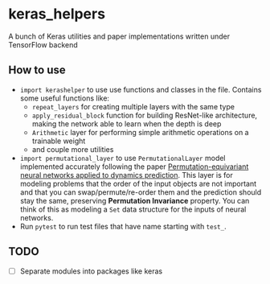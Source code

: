 # keras_helpers
A bunch of Keras utilities and paper implementations written under TensorFlow backend

## How to use
- `import kerashelper` to use use functions and classes in the file. Contains some useful functions like:
  - `repeat_layers` for creating multiple layers with the same type
  - `apply_residual_block` function for building ResNet-like architecture, making the network able to learn when the depth is deep
  - `Arithmetic` layer for performing simple arithmetic operations on a trainable weight
  - and couple more utilities
- `import permutational_layer` to use `PermutationalLayer` model implemented accurately following the paper [Permutation-equivariant neural networks applied to dynamics prediction](https://arxiv.org/pdf/1612.04530.pdf).
  This layer is for modeling problems that the order of the input objects are not important and that you can swap/permute/re-order them and the prediction should stay the same, preserving **Permutation Invariance** property. You can think of this as modeling a `Set` data structure for the inputs of neural networks.
- Run `pytest` to run test files that have name starting with `test_`.

## TODO
- [ ] Separate modules into packages like keras
